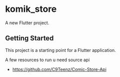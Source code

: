 # komik_store

A new Flutter project.

## Getting Started

This project is a starting point for a Flutter application.

A few resources to run u need source api 

- https://github.com/C9Teenz/Comic-Store-Api


